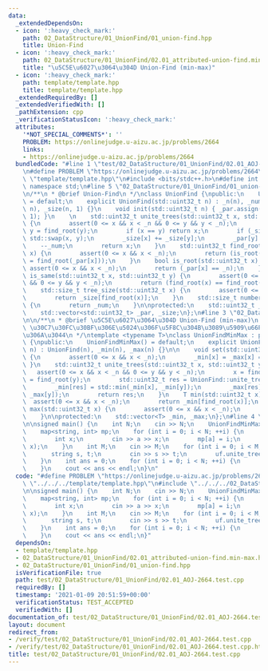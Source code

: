 ```yaml
---
data:
  _extendedDependsOn:
  - icon: ':heavy_check_mark:'
    path: 02_DataStructure/01_UnionFind/01_union-find.hpp
    title: Union-Find
  - icon: ':heavy_check_mark:'
    path: 02_DataStructure/01_UnionFind/02.01_attributed-union-find.min-max.hpp
    title: "\u5C5E\u6027\u3064\u304D Union-Find (min-max)"
  - icon: ':heavy_check_mark:'
    path: template/template.hpp
    title: template/template.hpp
  _extendedRequiredBy: []
  _extendedVerifiedWith: []
  _pathExtension: cpp
  _verificationStatusIcon: ':heavy_check_mark:'
  attributes:
    '*NOT_SPECIAL_COMMENTS*': ''
    PROBLEM: https://onlinejudge.u-aizu.ac.jp/problems/2664
    links:
    - https://onlinejudge.u-aizu.ac.jp/problems/2664
  bundledCode: "#line 1 \"test/02_DataStructure/01_UnionFind/02.01_AOJ-2664.test.cpp\"\
    \n#define PROBLEM \"https://onlinejudge.u-aizu.ac.jp/problems/2664\"\n#line 1\
    \ \"template/template.hpp\"\n#include <bits/stdc++.h>\n#define int int64_t\nusing\
    \ namespace std;\n#line 5 \"02_DataStructure/01_UnionFind/01_union-find.hpp\"\n\
    \n/**\n * @brief Union-Find\n */\nclass UnionFind {\npublic:\n    UnionFind()\
    \ = default;\n    explicit UnionFind(std::uint32_t n) : _n(n), _num(n), _par(n,\
    \ n), _size(n, 1) {}\n    void init(std::uint32_t n) { _par.assign(n, n); _size.assign(n,\
    \ 1); }\n    \n    std::uint32_t unite_trees(std::uint32_t x, std::uint32_t y)\
    \ {\n        assert(0 <= x && x < _n && 0 <= y && y < _n);\n        x = find_root(x);\
    \ y = find_root(y);\n        if (x == y) return x;\n        if (_size[x] < _size[y])\
    \ std::swap(x, y);\n        _size[x] += _size[y];\n        _par[y] = x;\n    \
    \    --_num;\n        return x;\n    }\n    std::uint32_t find_root(std::uint32_t\
    \ x) {\n        assert(0 <= x && x < _n);\n        return (is_root(x) ? x : _par[x]\
    \ = find_root(_par[x]));\n    }\n    bool is_root(std::uint32_t x) {\n       \
    \ assert(0 <= x && x < _n);\n        return (_par[x] == _n);\n    }\n    bool\
    \ is_same(std::uint32_t x, std::uint32_t y) {\n        assert(0 <= x && x < _n\
    \ && 0 <= y && y < _n);\n        return (find_root(x) == find_root(y));\n    }\n\
    \    std::size_t tree_size(std::uint32_t x) {\n        assert(0 <= x && x < _n);\n\
    \        return _size[find_root(x)];\n    }\n    std::size_t number_of_trees()\
    \ {\n        return _num;\n    }\n\nprotected:\n    std::uint32_t _n, _num;\n\
    \    std::vector<std::uint32_t> _par, _size;\n};\n#line 3 \"02_DataStructure/01_UnionFind/02.01_attributed-union-find.min-max.hpp\"\
    \n\n/**\n * @brief \u5C5E\u6027\u3064\u304D Union-Find (min-max)\n * @warning\
    \ \u30C7\u30FC\u30BF\u306E\u5024\u306F\u5F8C\u304B\u3089\u5909\u66F4\u3067\u304D\
    \u306A\u3044\n */\ntemplate <typename T>\nclass UnionFindMinMax : public UnionFind\
    \ {\npublic:\n    UnionFindMinMax() = default;\n    explicit UnionFindMinMax(std::uint32_t\
    \ n) : UnionFind(n), _min(n), _max(n) {}\n\n    void set(std::uint32_t x, T val)\
    \ {\n        assert(0 <= x && x < _n);\n        _min[x] = _max[x] = val;\n   \
    \ }\n    std::uint32_t unite_trees(std::uint32_t x, std::uint32_t y) {\n     \
    \   assert(0 <= x && x < _n && 0 <= y && y < _n);\n        x = find_root(x); y\
    \ = find_root(y);\n        std::uint32_t res = UnionFind::unite_trees(x, y);\n\
    \        _min[res] = std::min(_min[x], _min[y]);\n        _max[res] = std::max(_max[x],\
    \ _max[y]);\n        return res;\n    }\n    T min(std::uint32_t x) {\n      \
    \  assert(0 <= x && x < _n);\n        return _min[find_root(x)];\n    }\n    T\
    \ max(std::uint32_t x) {\n        assert(0 <= x && x < _n);\n        return _max[find_root(x)];\n\
    \    }\n\nprotected:\n    std::vector<T> _min, _max;\n};\n#line 4 \"test/02_DataStructure/01_UnionFind/02.01_AOJ-2664.test.cpp\"\
    \n\nsigned main() {\n    int N;\n    cin >> N;\n    UnionFindMinMax<int> uf(N);\n\
    \    map<string, int> mp;\n    for (int i = 0; i < N; ++i) {\n        string a;\n\
    \        int x;\n        cin >> a >> x;\n        mp[a] = i;\n        uf.set(i,\
    \ x);\n    }\n    int M;\n    cin >> M;\n    for (int i = 0; i < M; ++i) {\n \
    \       string s, t;\n        cin >> s >> t;\n        uf.unite_trees(mp[s], mp[t]);\n\
    \    }\n    int ans = 0;\n    for (int i = 0; i < N; ++i) {\n        ans += uf.min(i);\n\
    \    }\n    cout << ans << endl;\n}\n"
  code: "#define PROBLEM \"https://onlinejudge.u-aizu.ac.jp/problems/2664\"\n#include\
    \ \"../../../template/template.hpp\"\n#include \"../../../02_DataStructure/01_UnionFind/02.01_attributed-union-find.min-max.hpp\"\
    \n\nsigned main() {\n    int N;\n    cin >> N;\n    UnionFindMinMax<int> uf(N);\n\
    \    map<string, int> mp;\n    for (int i = 0; i < N; ++i) {\n        string a;\n\
    \        int x;\n        cin >> a >> x;\n        mp[a] = i;\n        uf.set(i,\
    \ x);\n    }\n    int M;\n    cin >> M;\n    for (int i = 0; i < M; ++i) {\n \
    \       string s, t;\n        cin >> s >> t;\n        uf.unite_trees(mp[s], mp[t]);\n\
    \    }\n    int ans = 0;\n    for (int i = 0; i < N; ++i) {\n        ans += uf.min(i);\n\
    \    }\n    cout << ans << endl;\n}"
  dependsOn:
  - template/template.hpp
  - 02_DataStructure/01_UnionFind/02.01_attributed-union-find.min-max.hpp
  - 02_DataStructure/01_UnionFind/01_union-find.hpp
  isVerificationFile: true
  path: test/02_DataStructure/01_UnionFind/02.01_AOJ-2664.test.cpp
  requiredBy: []
  timestamp: '2021-01-09 20:51:59+00:00'
  verificationStatus: TEST_ACCEPTED
  verifiedWith: []
documentation_of: test/02_DataStructure/01_UnionFind/02.01_AOJ-2664.test.cpp
layout: document
redirect_from:
- /verify/test/02_DataStructure/01_UnionFind/02.01_AOJ-2664.test.cpp
- /verify/test/02_DataStructure/01_UnionFind/02.01_AOJ-2664.test.cpp.html
title: test/02_DataStructure/01_UnionFind/02.01_AOJ-2664.test.cpp
---
```

